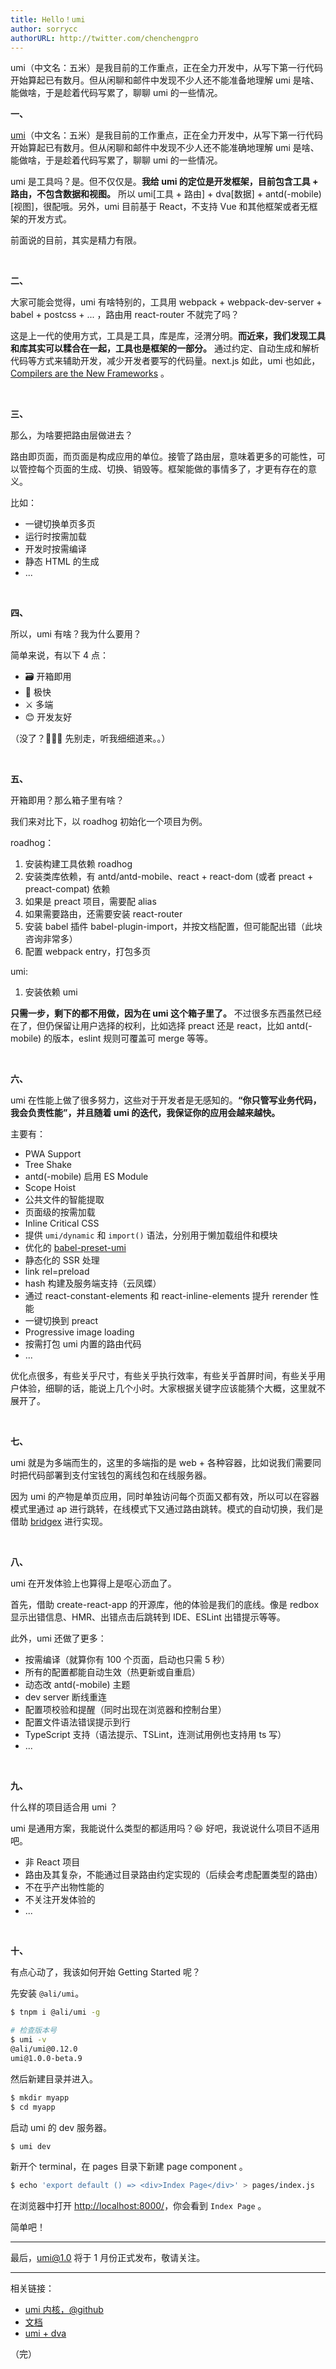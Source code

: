 ```yaml
---
title: Hello！umi
author: sorrycc
authorURL: http://twitter.com/chenchengpro
---
```


umi（中文名：五米）是我目前的工作重点，正在全力开发中，从写下第一行代码开始算起已有数月。但从闲聊和邮件中发现不少人还不能准备地理解 umi 是啥、能做啥，于是趁着代码写累了，聊聊 umi 的一些情况。

<!--truncate-->

**一、**

[umi](https://github.com/umijs/umi)（中文名：五米）是我目前的工作重点，正在全力开发中，从写下第一行代码开始算起已有数月。但从闲聊和邮件中发现不少人还不能准确地理解 umi 是啥、能做啥，于是趁着代码写累了，聊聊 umi 的一些情况。

umi 是工具吗？是。但不仅仅是。**我给 umi 的定位是开发框架，目前包含工具 + 路由，不包含数据和视图。** 所以 umi[工具 + 路由] + dva[数据] + antd(-mobile)[视图]，很配哦。另外，umi 目前基于 React，不支持 Vue 和其他框架或者无框架的开发方式。

前面说的目前，其实是精力有限。

&nbsp;

**二、**

大家可能会觉得，umi 有啥特别的，工具用 webpack + webpack-dev-server + babel + postcss + ... ，路由用 react-router 不就完了吗？

这是上一代的使用方式，工具是工具，库是库，泾渭分明。**而近来，我们发现工具和库其实可以糅合在一起，工具也是框架的一部分。** 通过约定、自动生成和解析代码等方式来辅助开发，减少开发者要写的代码量。next.js 如此，umi 也如此，[Compilers are the New Frameworks](https://tomdale.net/2017/09/compilers-are-the-new-frameworks/) 。

&nbsp;

**三、**

那么，为啥要把路由层做进去？

路由即页面，而页面是构成应用的单位。接管了路由层，意味着更多的可能性，可以管控每个页面的生成、切换、销毁等。框架能做的事情多了，才更有存在的意义。

比如：

* 一键切换单页多页
* 运行时按需加载
* 开发时按需编译
* 静态 HTML 的生成
* ...

&nbsp;

**四、**

所以，umi 有啥？我为什么要用？

简单来说，有以下 4 点：

* 🗃 开箱即用
* 🚀 极快
* ⚔️ 多端
* 😊 开发友好

（没了？🏃🏃🏃 先别走，听我细细道来。。）

&nbsp;

**五、**

开箱即用？那么箱子里有啥？

我们来对比下，以 roadhog 初始化一个项目为例。

roadhog：

1. 安装构建工具依赖 roadhog
1. 安装类库依赖，有 antd/antd-mobile、react + react-dom (或者 preact + preact-compat) 依赖
1. 如果是 preact 项目，需要配 alias
1. 如果需要路由，还需要安装 react-router
1. 安装 babel 插件 babel-plugin-import，并按文档配置，但可能配出错（此块咨询非常多）
1. 配置 webpack entry，打包多页

umi:

1. 安装依赖 umi

**只需一步，剩下的都不用做，因为在 umi 这个箱子里了。** 不过很多东西虽然已经在了，但仍保留让用户选择的权利，比如选择 preact 还是 react，比如 antd(-mobile) 的版本，eslint 规则可覆盖可 merge 等等。

&nbsp;

**六、**

umi 在性能上做了很多努力，这些对于开发者是无感知的。**“你只管写业务代码，我会负责性能”，并且随着 umi 的迭代，我保证你的应用会越来越快。**

主要有：

* PWA Support
* Tree Shake
* antd(-mobile) 启用 ES Module
* Scope Hoist
* 公共文件的智能提取
* 页面级的按需加载
* Inline Critical CSS
* 提供 `umi/dynamic` 和 `import()` 语法，分别用于懒加载组件和模块
* 优化的 [babel-preset-umi](https://github.com/umijs/umi/tree/master/packages/babel-preset-umi)
* 静态化的 SSR 处理
* link rel=preload
* hash 构建及服务端支持（云凤蝶）
* 通过 react-constant-elements 和 react-inline-elements 提升 rerender 性能
* 一键切换到 preact
* Progressive image loading
* 按需打包 umi 内置的路由代码
* ...

优化点很多，有些关乎尺寸，有些关乎执行效率，有些关乎首屏时间，有些关乎用户体验，细聊的话，能说上几个小时。大家根据关键字应该能猜个大概，这里就不展开了。

&nbsp;

**七、**

umi 就是为多端而生的，这里的多端指的是 web + 各种容器，比如说我们需要同时把代码部署到支付宝钱包的离线包和在线服务器。

因为 umi 的产物是单页应用，同时单独访问每个页面又都有效，所以可以在容器模式里通过 ap 进行跳转，在线模式下又通过路由跳转。模式的自动切换，我们是借助 [bridgex](http://gitlab.alibaba-inc.com/xteam/bridgex) 进行实现。

&nbsp;

**八、**

umi 在开发体验上也算得上是呕心沥血了。

首先，借助 create-react-app 的开源库，他的体验是我们的底线。像是 redbox 显示出错信息、HMR、出错点击后跳转到 IDE、ESLint 出错提示等等。

此外，umi 还做了更多：

* 按需编译（就算你有 100 个页面，启动也只需 5 秒）
* 所有的配置都能自动生效（热更新或自重启）
* 动态改 antd(-mobile) 主题
* dev server 断线重连
* 配置项校验和提醒（同时出现在浏览器和控制台里）
* 配置文件语法错误提示到行
* TypeScript 支持（语法提示、TSLint，连测试用例也支持用 ts 写）
* ...

&nbsp;

**九、**

什么样的项目适合用 umi ？

umi 是通用方案，我能说什么类型的都适用吗？😆 好吧，我说说什么项目不适用吧。

* 非 React 项目
* 路由及其复杂，不能通过目录路由约定实现的（后续会考虑配置类型的路由）
* 不在乎产出物性能的
* 不关注开发体验的
* ...

&nbsp;

**十、**

有点心动了，我该如何开始 Getting Started 呢？

先安装 `@ali/umi`。

```bash
$ tnpm i @ali/umi -g

# 检查版本号
$ umi -v
@ali/umi@0.12.0
umi@1.0.0-beta.9
```

然后新建目录并进入。

```bash
$ mkdir myapp
$ cd myapp
```

启动 umi 的  dev 服务器。

```bash
$ umi dev
```

新开个 terminal，在 pages 目录下新建 page component 。

```bash
$ echo 'export default () => <div>Index Page</div>' > pages/index.js
```

在浏览器中打开 [http://localhost:8000/](http://localhost:8000/)，你会看到 `Index Page` 。

简单吧！

---

最后，umi@1.0 将于 1 月份正式发布，敬请关注。

---

相关链接：

* [umi 内核，@github](https://github.com/umijs/umi)
* [文档](https://umijs.org)
* [umi + dva](https://github.com/umijs/umi/tree/master/examples/with-dva)

（完）
